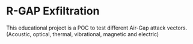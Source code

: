 # R-GAP Exfiltration
This educational project is a POC to test different Air-Gap attack vectors.
(Acoustic, optical, thermal, vibrational, magnetic and electric)
